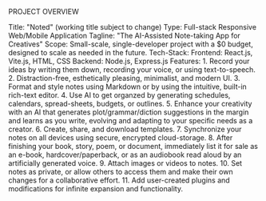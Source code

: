 PROJECT OVERVIEW

Title: "Noted" (working title subject to change)
Type: Full-stack Responsive Web/Mobile Application
Tagline: "The AI-Assisted Note-taking App for Creatives"
Scope: Small-scale, single-developer project with a $0 budget, designed to scale as needed in the future.
Tech-Stack:
	Frontend: React.js, Vite.js, HTML, CSS
	Backend: Node.js, Express.js
Features:
	1. Record your ideas by writing them down, recording your voice, or using text-to-speech. 
	2. Distraction-free, esthetically pleasing, minimalist, and modern UI.
	3. Format and style notes using Markdown or by using the intuitive, built-in rich-text editor.
	4. Use AI to get organzed by generating schedules, calendars, spread-sheets, budgets, or outlines.
	5. Enhance your creativity with an AI that generates plot/grammar/diction suggestions in the margin and learns as you write, evolving and adapting to your specific needs as a creator.
	6. Create, share, and download templates.
	7. Synchronize your notes on all devices using secure, encrypted cloud-storage.
	8. After finishing your book, story, poem, or document, immediately list it for sale as an e-book, hardcover/paperback, or as an audiobook read aloud by an artificially generated voice.
	9. Attach images or videos to notes.
	10. Set notes as private, or allow others to access them and make their own changes for a collaborative effort.
	11. Add user-created plugins and modifications for infinite expansion and functionality.
